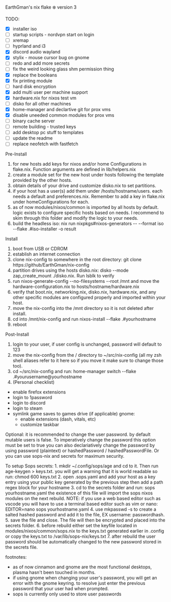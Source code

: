 EarthGman's nix flake ❄️ version 3


TODO:
- [x] installer iso
- [ ] startup scripts - nordvpn start on login
- [ ] xremap
- [ ] hyprland and i3
- [x] discord audio wayland
- [x] stylix - mouse cursor bug on gnome
- [ ] redo and add more secrets
- [ ] fix the weird looking glass shm permission thing
- [x] replace the booleans
- [x] fix printing module
- [ ] hard disk encryption
- [x] add multi user per machine support
- [x] hardware.nix for nixos test vm
- [ ] disko for all other machines
- [x] home-manager and declartive git for prox vms
- [x] disable uneeded common modules for prox vms
- [ ] binary cache server
- [ ] remote building - trusted keys
- [ ] add desktop pc stuff to templates
- [ ] update the readme
- [ ] replace neofetch with fastfetch

Pre-Install
  1. for new hosts add keys for nixos and/or home Configurations in flake.nix. Function arguments are defined in lib/helpers.nix
  2. create a module set for the new host under hosts following the template provided by the other hosts.
  3. obtain details of your drive and customize disko.nix to set partitions.
  4. if your host has a user(s) add them under /hosts/hostname/users. each needs a default and preferences.nix. Remember to add a key in flake.nix under homeConfigurations for each.
  5. as of now modules/nixos/common is imported by all hosts by default. logic exists to configure specific hosts based on needs. I recommend to skim through this folder and modify the logic to your needs.
  6. build the headless iso: nix run nixpkgs#nixos-generators -- --format iso --flake .#iso-installer -o result

Install
  1. boot from USB or CDROM
  2. establish an internet connection
  3. clone nix-config to somewhere in the root directory: git clone https://github/EarthGman/nix-config
  4. partition drives using the hosts disko.nix: disko --mode zap_create_mount ./disko.nix. Run lsblk to verify
  5. run nixos-generate-config --no-filesystems --root /mnt and move the hardware-configuration.nix to hosts/hostname/hardware.nix
  6. verify that boot.nix, networking.nix, disko.nix, hardware.nix, and any other specific modules are configured properly and imported within your host.
  7. move the nix-config into the /mnt directory so it is not deleted after install.
  8. cd into /mnt/nix-config and run nixos-install --flake .#yourhostname
  9. reboot
 
Post-Install
  1. login to your user, if user config is unchanged, password will default to 123
  2. move the nix-config from the / directory to ~/src/nix-config (all my zsh shell aliases refer to it here so if you move it make sure to change those too).
  3. cd ~/src/nix-config and run: home-manager switch --flake .#yourusername@yourhostname
  4. (Personal checklist)
  - enable firefox extensions
  - login to 1password
  - login to discord
  - login to steam
  - symlink game saves to games drive (if applicable)
  gnome: 
    - enable extensions (dash, vitals, etc)
    - customize taskbar
  
  Optional:
    it is recommended to change the user password. by default mutable users is false. To imperatively change the password this option must be set to true
    you can also declariatively change the password by using password (plaintext) or hashedPassword / hashedPasswordFile.
    Or you can use sops-nix and secrets for maximum security.

  To setup Sops secrets:
    1. mkdir ~/.config/sops/age and cd to it. Then run age-keygen > keys.txt. you will get a warning that it is world readable so run: chmod 600 keys.txt 
    2. open .sops.yaml and add your host as a key entry using your public key generated by the previous step then add a path regex block for your hostname
    3. cd to the secrets folder and run: sops yourhostname.yaml the existence of this file will import the sops nixos modules on the next rebuild. NOTE: if you use a web based editor such as vscode you will have to use a terminal based editor such as vim or nano: EDITOR=nano sops yourhostname.yaml
    4. use mkpasswd -s to create a salted hashed password and add it to the file, EX username: passwordhash.
    5. save the file and close. The file will then be encrypted and placed into the secrets folder.
    6. before rebuild either set the keyfile located in modules/nixos/common/sops.nix to the keys.txt generated earlier in .config or copy the keys.txt to /var/lib/sops-nix/keys.txt
    7. after rebuild the user password should be automatically changed to the new password stored in the secrets file.

footnotes:
  - as of now cinnamon and gnome are the most functional desktops, plasma hasn't been touched in months.
  - if using gnome when changing your user's password, you will get an error with the gnome keyring. to resolve just enter the previous password that your user had when prompted.
  - sops is currently only used to store user passwords